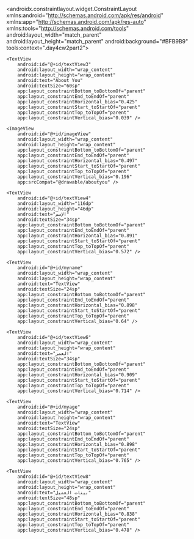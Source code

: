 <?xml version="1.0" encoding="utf-8"?>
<androidx.constraintlayout.widget.ConstraintLayout xmlns:android="http://schemas.android.com/apk/res/android"
    xmlns:app="http://schemas.android.com/apk/res-auto"
    xmlns:tools="http://schemas.android.com/tools"
    android:layout_width="match_parent"
    android:layout_height="match_parent"
    android:background="#BFB9B9"
    tools:context=".day4cw2part2">


    <TextView
        android:id="@+id/textView3"
        android:layout_width="wrap_content"
        android:layout_height="wrap_content"
        android:text="About You"
        android:textSize="60sp"
        app:layout_constraintBottom_toBottomOf="parent"
        app:layout_constraintEnd_toEndOf="parent"
        app:layout_constraintHorizontal_bias="0.425"
        app:layout_constraintStart_toStartOf="parent"
        app:layout_constraintTop_toTopOf="parent"
        app:layout_constraintVertical_bias="0.039" />

    <ImageView
        android:id="@+id/imageView"
        android:layout_width="wrap_content"
        android:layout_height="wrap_content"
        app:layout_constraintBottom_toBottomOf="parent"
        app:layout_constraintEnd_toEndOf="parent"
        app:layout_constraintHorizontal_bias="0.497"
        app:layout_constraintStart_toStartOf="parent"
        app:layout_constraintTop_toTopOf="parent"
        app:layout_constraintVertical_bias="0.196"
        app:srcCompat="@drawable/aboutyou" />

    <TextView
        android:id="@+id/textView4"
        android:layout_width="116dp"
        android:layout_height="46dp"
        android:text="الإسم"
        android:textSize="34sp"
        app:layout_constraintBottom_toBottomOf="parent"
        app:layout_constraintEnd_toEndOf="parent"
        app:layout_constraintHorizontal_bias="0.891"
        app:layout_constraintStart_toStartOf="parent"
        app:layout_constraintTop_toTopOf="parent"
        app:layout_constraintVertical_bias="0.572" />

    <TextView
        android:id="@+id/myname"
        android:layout_width="wrap_content"
        android:layout_height="wrap_content"
        android:text="TextView"
        android:textSize="24sp"
        app:layout_constraintBottom_toBottomOf="parent"
        app:layout_constraintEnd_toEndOf="parent"
        app:layout_constraintHorizontal_bias="0.898"
        app:layout_constraintStart_toStartOf="parent"
        app:layout_constraintTop_toTopOf="parent"
        app:layout_constraintVertical_bias="0.64" />

    <TextView
        android:id="@+id/textView6"
        android:layout_width="wrap_content"
        android:layout_height="wrap_content"
        android:text="العمر"
        android:textSize="34sp"
        app:layout_constraintBottom_toBottomOf="parent"
        app:layout_constraintEnd_toEndOf="parent"
        app:layout_constraintHorizontal_bias="0.909"
        app:layout_constraintStart_toStartOf="parent"
        app:layout_constraintTop_toTopOf="parent"
        app:layout_constraintVertical_bias="0.714" />

    <TextView
        android:id="@+id/myage"
        android:layout_width="wrap_content"
        android:layout_height="wrap_content"
        android:text="TextView"
        android:textSize="24sp"
        app:layout_constraintBottom_toBottomOf="parent"
        app:layout_constraintEnd_toEndOf="parent"
        app:layout_constraintHorizontal_bias="0.898"
        app:layout_constraintStart_toStartOf="parent"
        app:layout_constraintTop_toTopOf="parent"
        app:layout_constraintVertical_bias="0.765" />

    <TextView
        android:id="@+id/textView8"
        android:layout_width="wrap_content"
        android:layout_height="wrap_content"
        android:text="بينات العميل"
        android:textSize="48sp"
        app:layout_constraintBottom_toBottomOf="parent"
        app:layout_constraintEnd_toEndOf="parent"
        app:layout_constraintHorizontal_bias="0.838"
        app:layout_constraintStart_toStartOf="parent"
        app:layout_constraintTop_toTopOf="parent"
        app:layout_constraintVertical_bias="0.478" />
